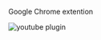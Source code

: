Google Chrome extention

![youtube plugin](https://github.com/En100619/Stray-Kids-Youtube-Button/assets/108071851/13bc3d73-846d-46bf-85de-cfe4573bcb5c)

